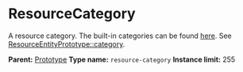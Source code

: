 # ResourceCategory

A resource category. The built-in categories can be found [here](https://wiki.factorio.com/Data.raw#resource-category). See [ResourceEntityPrototype::category](prototype:ResourceEntityPrototype::category).

**Parent:** [Prototype](Prototype.md)
**Type name:** `resource-category`
**Instance limit:** 255

